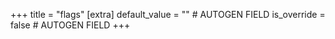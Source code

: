 +++
title = "flags"
[extra]
default_value = "" # AUTOGEN FIELD
is_override = false # AUTOGEN FIELD
+++